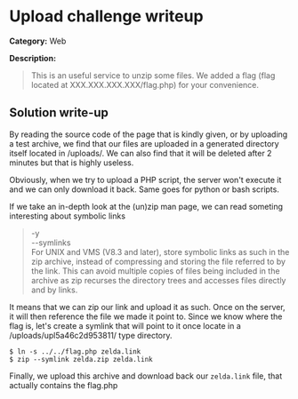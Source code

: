 # Upload challenge writeup

**Category:** Web

**Description:**

> This is an useful service to unzip some files. We added a flag (flag located at XXX.XXX.XXX.XXX/flag.php) for your convenience.


## Solution write-up


By reading the source code of the page that is kindly given, or by uploading a test archive, we find that our files are uploaded in a generated directory itself located in /uploads/. 
We can also find that it will be deleted after 2 minutes but that is highly useless.

Obviously, when we try to upload a PHP script, the server won't execute it and we can only download it back. Same goes for python or bash scripts.  

If we take an in-depth look at the (un)zip man page, we can read someting interesting about symbolic links
>-y  
>­--symlinks  
> For UNIX and VMS (V8.3 and later), store symbolic links as such in the zip archive, instead of compressing and storing the file referred to by the link. This can avoid multiple copies of files being included in the archive as zip recurses the directory trees and accesses files directly and by links.


It means that we can zip our link and upload it as such. Once on the server, it will then reference the file we made it point to. Since we know where the flag is, let's create a symlink that will point to it once locate in a /uploads/upl5a46c2d953811/ type directory.


```
$ ln -s ../../flag.php zelda.link
$ zip --symlink zelda.zip zelda.link
```

Finally, we upload this archive and download back our `zelda.link` file, that actually contains the flag.php
